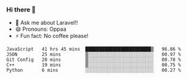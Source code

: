 ### Hi there 👋

<!--
**reubenwedson/reubenwedson** is a ✨ _special_ ✨ repository because its `README.md` (this file) appears on your GitHub profile.
Here are some ideas to get you started:
- 📫 How to reach me: 
- 🔭 I’m currently working on awesome talent app
- 🌱 I’m currently learning extreme Vue js technical stuffs
- 👯 I’m looking to collaborate on start ups challenges
- 🤔 I’m looking for help with time
-->
- 💬 Ask me about Laravel!!
- 😄 Pronouns: Oppaa
- ⚡ Fun fact: No coffee please!

<!--START_SECTION:waka-->
```text
JavaScript   41 hrs 45 mins  ████████████████████████▒   96.86 % 
JSON         25 mins         ▒░░░░░░░░░░░░░░░░░░░░░░░░   00.97 % 
Git Config   20 mins         ▒░░░░░░░░░░░░░░░░░░░░░░░░   00.78 % 
C++          19 mins         ▒░░░░░░░░░░░░░░░░░░░░░░░░   00.75 % 
Python       6 mins          ░░░░░░░░░░░░░░░░░░░░░░░░░   00.27 % 
```
<!--END_SECTION:waka-->
